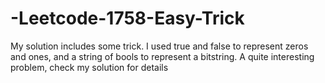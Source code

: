 # -Leetcode-1758-Easy-Trick
My solution includes some trick. I used true and false to represent zeros and ones, and a string of bools to represent a bitstring. A quite interesting problem, check my solution for details
